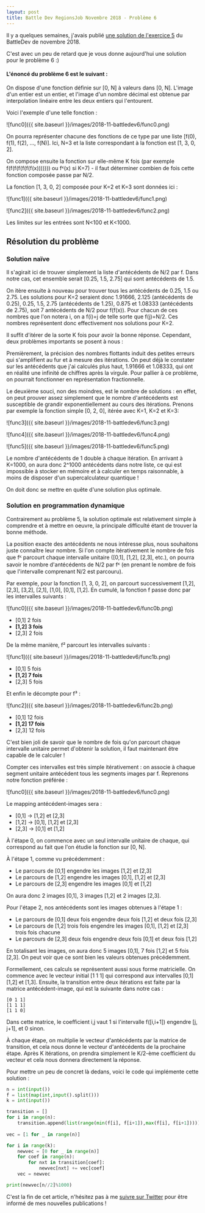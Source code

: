 ```yaml
---
layout: post
title: Battle Dev RegionsJob Novembre 2018 - Problème 6
---
```


Il y a quelques semaines, j'avais publié [une solution de l'exercice 5](https://kara71.github.io/BattleDev-nov-2018-1/) du BattleDev de novembre 2018.

C'est avec un peu de retard que je vous donne aujourd'hui une solution pour le problème 6 :)

#### L'énoncé du problème 6 est le suivant : 

On dispose d'une fonction définie sur [0, N] à valeurs dans [0, N]. L'image d'un entier est un entier, et l'image d'un nombre décimal est obtenue par interpolation linéaire entre les deux entiers qui l'entourent.

Voici l'exemple d'une telle fonction :

![func0]({{ site.baseurl }}/images/2018-11-battledev6/func0.png)

On pourra représenter chacune des fonctions de ce type par une liste [f(0), f(1), f(2), ..., f(N)]. Ici, N=3 et la liste correspondant à la fonction est [1, 3, 0, 2].

On compose ensuite la fonction sur elle-même K fois (par exemple f(f(f(f(f(f(f(x))))))) ou fᴷ(x) si K=7) - il faut déterminer combien de fois cette fonction composée passe par N/2.

La fonction [1, 3, 0, 2] composée pour K=2 et K=3 sont données ici :

![func1]({{ site.baseurl }}/images/2018-11-battledev6/func1.png)

![func2]({{ site.baseurl }}/images/2018-11-battledev6/func2.png)

Les limites sur les entrées sont N<100 et K<1000.

## Résolution du problème

### Solution naïve

Il s'agirait ici de trouver simplement la liste d'antécédents de N/2 par f. Dans notre cas, cet ensemble serait [0.25, 1.5, 2.75] qui sont antécédents de 1.5.

On itère ensuite à nouveau pour trouver tous les antécédents de 0.25, 1.5 ou 2.75. Les solutions pour K=2 seraient donc 1.91666, 2.125 (antécédents de 0.25), 0.25, 1.5, 2.75 (antécédents de 1.25), 0.875 et 1.08333 (antécédents de 2.75), soit 7 antécédents de N/2 pour f(f(x)). Pour chacun de ces nombres que l'on notera i, on a f(i)=j de telle sorte que f(j)=N/2. Ces nombres représentent donc effectivement nos solutions pour K=2.

Il suffit d'itérer de la sorte K fois pour avoir la bonne réponse. Cependant, deux problèmes importants se posent à nous :

Premièrement, la précision des nombres flottants induit des petites erreurs qui s'amplifient au fur et à mesure des itérations. On peut déjà le constater sur les antécédents que j'ai calculés plus haut, 1.91666 et 1.08333, qui ont en réalité une infinité de chiffres après la virgule. Pour pallier à ce problème, on pourrait fonctionner en représentation fractionnelle.

Le deuxième souci, non des moindres, est le nombre de solutions : en effet, on peut prouver assez simplement que le nombre d'antécédents est susceptible de grandir exponentiellement au cours des itérations. Prenons par exemple la fonction simple [0, 2, 0], itérée avec K=1, K=2 et K=3:

![func3]({{ site.baseurl }}/images/2018-11-battledev6/func3.png)

![func4]({{ site.baseurl }}/images/2018-11-battledev6/func4.png)

![func5]({{ site.baseurl }}/images/2018-11-battledev6/func5.png)

Le nombre d'antécédents de 1 double à chaque itération. En arrivant à K=1000, on aura donc 2^1000 antécédents dans notre liste, ce qui est impossible à stocker en mémoire et à calculer en temps raisonnable, à moins de disposer d'un supercalculateur quantique !

On doit donc se mettre en quête d'une solution plus optimale.

### Solution en programmation dynamique

Contrairement au problème 5, la solution optimale est relativement simple à comprendre et à mettre en oeuvre, la principale difficulté étant de trouver la bonne méthode.

La position exacte des antécédents ne nous intéresse plus, nous souhaitons juste connaître leur nombre. Si l'on compte itérativement le nombre de fois que fᴷ parcourt chaque intervalle unitaire ([0,1], [1,2], [2,3], etc.), on pourra savoir le nombre d'antécédents de N/2 par fᴷ (en prenant le nombre de fois que l'intervalle comprenant N/2 est parcouru).

Par exemple, pour la fonction [1, 3, 0, 2], on parcourt successivement [1,2], [2,3], [3,2], [2,1], [1,0], [0,1], [1,2]. En cumulé, la fonction f passe donc par les intervalles suivants :

![func0]({{ site.baseurl }}/images/2018-11-battledev6/func0b.png)

 - [0,1] 2 fois
 - **[1,2] 3 fois**
 - [2,3] 2 fois
 
De la même manière, f² parcourt les intervalles suivants :

![func1]({{ site.baseurl }}/images/2018-11-battledev6/func1b.png)

 - [0,1] 5 fois
 - **[1,2] 7 fois**
 - [2,3] 5 fois
 
Et enfin le décompte pour f³ :

![func2]({{ site.baseurl }}/images/2018-11-battledev6/func2b.png)

 - [0,1] 12 fois
 - **[1,2] 17 fois**
 - [2,3] 12 fois

C'est bien joli de savoir que le nombre de fois qu'on parcourt chaque intervalle unitaire permet d'obtenir la solution, il faut maintenant être capable de le calculer !

Compter ces intervalles est très simple itérativement : on associe à chaque segment unitaire antécédent tous les segments images par f. Reprenons notre fonction préférée :

![func0]({{ site.baseurl }}/images/2018-11-battledev6/func0.png)

Le mapping antécédent-images sera :

 - [0,1] -> [1,2] et [2,3]
 - [1,2] -> [0,1], [1,2] et [2,3]
 - [2,3] -> [0,1] et [1,2]

À l'étape 0, on commence avec un seul intervalle unitaire de chaque, qui correspond au fait que l'on étudie la fonction sur [0, N].

À l'étape 1, comme vu précédemment :

 - Le parcours de [0,1] engendre les images [1,2] et [2,3]
 - Le parcours de [1,2] engendre les images [0,1], [1,2] et [2,3]
 - Le parcours de [2,3] engendre les images [0,1] et [1,2]
 
On aura donc 2 images [0,1], 3 images [1,2] et 2 images [2,3].

Pour l'étape 2, nos antécédents sont les images obtenues à l'étape 1 :

 - Le parcours de [0,1] deux fois engendre deux fois [1,2] et deux fois [2,3]
 - Le parcours de [1,2] trois fois engendre les images [0,1], [1,2] et [2,3] trois fois chacune
 - Le parcours de [2,3] deux fois engendre deux fois [0,1] et deux fois [1,2]
 
En totalisant les images, on aura donc 5 images [0,1], 7 fois [1,2] et 5 fois [2,3]. On peut voir que ce sont bien les valeurs obtenues précédemment. 

Formellement, ces calculs se représentent aussi sous forme matricielle. On commence avec le vecteur initial [1 1 1] qui correspond aux intervalles [0,1] [1,2] et [1,3]. Ensuite, la transition entre deux itérations est faite par la matrice antécédent-image, qui est la suivante dans notre cas :

```
[0 1 1]
[1 1 1]
[1 1 0]
```

Dans cette matrice, le coefficient i,j vaut 1 si l'intervalle f([i,i+1]) engendre [j, j+1], et 0 sinon.

À chaque étape, on multiplie le vecteur d'antécédents par la matrice de transition, et cela nous donne le vecteur d'antécédents de la prochaine étape. Après K itérations, on prendra simplement le K/2-ème coefficient du vecteur et cela nous donnera directement la réponse.

Pour mettre un peu de concret là dedans, voici le code qui implémente cette solution :

```python
n = int(input())
f = list(map(int,input().split()))
k = int(input())

transition = []
for i in range(n):
    transition.append(list(range(min(f[i], f[i+1]),max(f[i], f[i+1]))))
    
vec = [1 for _ in range(n)]

for i in range(k):
    newvec = [0 for _ in range(n)]
    for coef in range(n):
        for nxt in transition[coef]:
            newvec[nxt] += vec[coef]
    vec = newvec

print(newvec[n//2]%1000)
```

C'est la fin de cet article, n'hésitez pas à me [suivre sur Twitter](https://twitter.com/MathisHammel) pour être informé de mes nouvelles publications !
